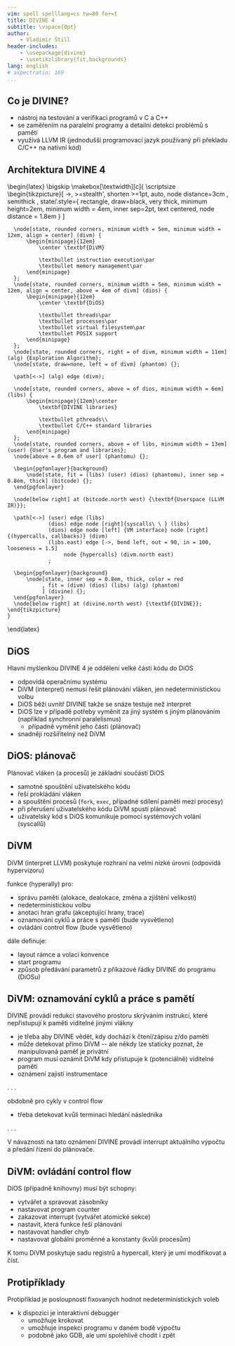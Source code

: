 ```yaml
---
vim: spell spelllang=cs tw=80 fo+=t
title: DIVINE 4
subtitle: \vspace{0pt}
author:
    - Vladimír Štill
header-includes:
    - \usepackage{divine}
    - \usetikzlibrary{fit,backgrounds}
lang: english
# aspectratio: 169
...
```


## Co je DIVINE?

*   nástroj na testování a verifikaci programů v C a C++
*   se zaměřením na paralelní programy a detailní detekci problémů s pamětí
*   využívá LLVM IR (jednodušší programovací jazyk používaný při překladu C/C++
    na nativní kód)

## Architektura DIVINE 4

\begin{latex}
    \bigskip
    \makebox[\textwidth][c]{
    \scriptsize
    \begin{tikzpicture}[ ->, >=stealth', shorten >=1pt, auto, node distance=3cm
                       , semithick
                       , state/.style={ rectangle, draw=black, very thick,
                         minimum height=2em, minimum width = 4em, inner
                         sep=2pt, text centered, node distance = 1.8em }
                       ]


      \node[state, rounded corners, minimum width = 5em, minimum width = 12em, align = center] (divm) {
          \begin{minipage}{12em}
              \center \textbf{DiVM}

              \textbullet instruction execution\par
              \textbullet memory management\par
          \end{minipage}
      };
      \node[state, rounded corners, minimum width = 5em, minimum width = 12em, align = center, above = 4em of divm] (dios) {
          \begin{minipage}{12em}
              \center \textbf{DiOS}

              \textbullet threads\par
              \textbullet processes\par
              \textbullet virtual filesystem\par
              \textbullet POSIX support
          \end{minipage}
      };
      \node[state, rounded corners, right = of divm, minimum width = 11em] (alg) {Exploration Algorithm};
      \node[state, draw=none, left = of divm] (phantom) {};

      \path[<->] (alg) edge (divm);

      \node[state, rounded corners, above = of dios, minimum width = 6em] (libs) {
          \begin{minipage}{12em}\center
              \textbf{DIVINE libraries}

              \textbullet pthreads\\
              \textbullet C/C++ standard libraries
          \end{minipage}
      };
      \node[state, rounded corners, above = of libs, minimum width = 13em] (user) {User's program and libraries};
      \node[above = 0.6em of user] (phantomu) {};

      \begin{pgfonlayer}{background}
          \node[state, fit = (libs) (user) (dios) (phantomu), inner sep = 0.8em, thick] (bitcode) {};
      \end{pgfonlayer}

      \node[below right] at (bitcode.north west) {\textbf{Userspace (LLVM IR)}};

      \path[<->] (user) edge (libs)
                 (dios) edge node [right]{syscalls\ \ } (libs)
                 (dios) edge node [left] {VM interface} node [right] {(hypercalls, callbacks)} (divm)
                 (libs.east) edge [->, bend left, out = 90, in = 100, looseness = 1.5]
                      node {hypercalls} (divm.north east)
                 ;

      \begin{pgfonlayer}{background}
          \node[state, inner sep = 0.8em, thick, color = red
               , fit = (divm) (dios) (libs) (alg) (phantom)
               ] (divine) {};
      \end{pgfonlayer}
      \node[below right] at (divine.north west) {\textbf{DIVINE}};
    \end{tikzpicture}
    }
\end{latex}

## DiOS

Hlavní myšlenkou DIVINE 4 je oddělení velké části kódu do DiOS

*   odpovídá operačnímu systému
*   DiVM (interpret) nemusí řešit plánování vláken, jen nedeterministickou volbu
*   DiOS běží uvnitř DIVINE takže se snáze testuje než interpret
*   DiOS lze v případě potřeby vyměnit za jiný systém s jiným plánováním
    (například synchronní paralelismus)
    *   případně vyměnit jeho části (plánovač)
*   snadněji rozšiřitelný než DiVM

## DiOS: plánovač

Plánovač vláken (a procesů) je základní součástí DiOS

*   samotné spouštění uživatelského kódu
*   řeší prokládání vláken
*   a spouštění procesů (`fork`, `exec`, případné sdílení paměti mezi procesy)
*   při přerušení uživatelského kódu DiVM spustí plánovač
*   uživatelský kód s DiOS komunikuje pomocí systémových volání (syscallů)

## DiVM

DiVM (interpret LLVM) poskytuje rozhraní na velmi nízké úrovni (odpovídá
hypervizoru)

funkce (hyperally) pro:

*   správu paměti (alokace, dealokace, změna a zjištění velikosti)
*   nedeterministickou volbu
*   anotaci hran grafu (akceptující hrany, trace)
*   oznamování cyklů a práce s pamětí (bude vysvětleno)
*   ovládání control flow (bude vysvětleno)

dále definuje:

*   layout rámce a volací konvence
*   start programu
*   způsob předávání parametrů z příkazové řádky DIVINE do programu (DiOSu)

## DiVM: oznamování cyklů a práce s pamětí

DIVINE provádí redukci stavového prostoru skrýváním instrukcí, které
nepřistupují k paměti viditelné jinými vlákny

*   je třeba aby DIVINE vědět, kdy dochází k čtení/zápisu z/do paměti
*   může detekovat přímo DiVM -- ale někdy lze staticky poznat, že
    manipulovaná paměť je privátní
*   program musí oznámit DiVM kdy přistupuje k (potenciálně) viditelné paměti
*   oznámení zajistí instrumentace

. . .

obdobně pro cykly v control flow 

*   třeba detekovat kvůli terminaci hledání následníka

. . .

V návaznosti na tato oznámení DIVINE provádí interrupt aktuálního výpočtu a
předání řízení do plánovače.

## DiVM: ovládání control flow

DiOS (případně knihovny) musí být schopny:

*   vytvářet a spravovat zásobníky
*   nastavovat program counter
*   zakazovat interrupt (vytvářet atomické sekce)
*   nastavit, která funkce řeší plánování
*   nastavovat handler chyb
*   nastavovat globální proměnné a konstanty (kvůli procesům)

K tomu DiVM poskytuje sadu registrů a hypercall, který je umí modifikovat a číst.

## Protipříklady

Protipříklad je posloupností fixovaných hodnot nedeterministických voleb

*   k dispozici je interaktivní debugger
    *   umožňuje krokovat
    *   umožňuje inspekci programu v daném bodě výpočtu
    *   podobně jako GDB, ale umí spolehlivě chodit i zpět

